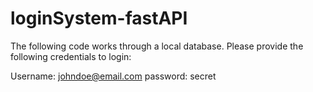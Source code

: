 # loginSystem-fastAPI

The following code works through a local database.
Please provide the following credentials to login:

Username: johndoe@email.com
password: secret
